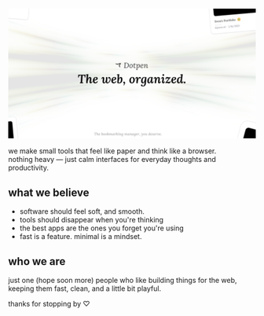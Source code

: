 ![Profile Cover](./profile.png)

we make small tools that feel like paper and think like a browser.  
nothing heavy — just calm interfaces for everyday thoughts and productivity.

## what we believe

- software should feel soft, and smooth.
- tools should disappear when you're thinking
- the best apps are the ones you forget you're using
- fast is a feature. minimal is a mindset.

## who we are

just one (hope soon more) people who like building things for the web,  
keeping them fast, clean, and a little bit playful.

thanks for stopping by ♡
